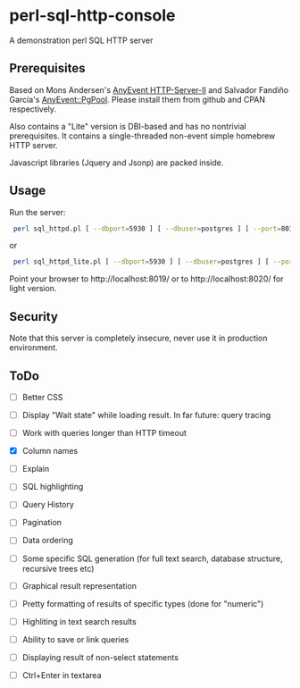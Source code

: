 # perl-sql-http-console
A demonstration perl SQL HTTP server

## Prerequisites

Based on Mons Andersen's [AnyEvent HTTP-Server-II](https://github.com/Mons/AnyEvent-HTTP-Server-II) and Salvador Fandiño García's [AnyEvent::PgPool](https://metacpan.org/release/AnyEvent-Pg).
Please install them from github and CPAN respectively.

Also contains a "Lite" version is DBI-based and has no nontrivial prerequisites. 
It contains a single-threaded non-event simple homebrew HTTP server.

Javascript libraries (Jquery and Jsonp) are packed inside.

## Usage

Run the server:
```bash
 perl sql_httpd.pl [ --dbport=5930 ] [ --dbuser=postgres ] [ --port=8019 ] --dbname=postgres 
```
or 
```bash
 perl sql_httpd_lite.pl [ --dbport=5930 ] [ --dbuser=postgres ] [ --port=8020 ] --dbname=postgres 
```

Point your browser to http://localhost:8019/ or to http://localhost:8020/ for light version.

## Security

Note that this server is completely insecure, never use it in production environment.

## ToDo

- [ ] Better CSS
- [ ] Display "Wait state" while loading result. In far future: query tracing
- [ ] Work with queries longer than HTTP timeout
- [x] Column names
- [ ] Explain
- [ ] SQL highlighting
- [ ] Query History
- [ ] Pagination
- [ ] Data ordering
- [ ] Some specific SQL generation (for full text search, database structure, recursive trees etc)
- [ ] Graphical result representation
- [ ] Pretty formatting of results of specific types (done for "numeric")
- [ ] Highliting in text search results
- [ ] Ability to save or link queries
- [ ] Displaying result of non-select statements
- [ ] Ctrl+Enter in textarea






